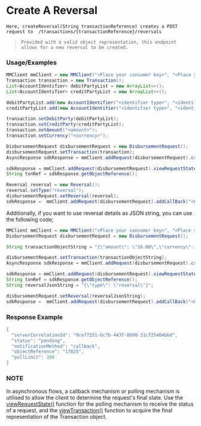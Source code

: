 # Create A Reversal

`Here, createReversal(String transactionReference) creates a POST request to 
/transactions/{transactionReference}/reversals`

> `Provided with a valid object representation, this endpoint allows for a new reversal to be created.`

### Usage/Examples

```java
MMClient mmClient = new MMClient("<Place your consumer key>", "<Place your consumer secret>", "<Place your API key>");
Transaction transaction = new Transaction();
List<AccountIdentifier> debitPartyList = new ArrayList<>();
List<AccountIdentifier> creditPartyList = new ArrayList<>();

debitPartyList.add(new AccountIdentifier("<identifier type>", "<identifier>"));
creditPartyList.add(new AccountIdentifier("<identifier type>", "<identifier>"));

transaction.setDebitParty(debitPartyList);
transaction.setCreditParty(creditPartyList);
transaction.setAmount("<amount>");
transaction.setCurrency("<currency>");

DisbursementRequest disbursementRequest = new DisbursementRequest();
disbursementRequest.setTransaction(transaction);
AsyncResponse sdkResponse = mmClient.addRequest(disbursementRequest).createDisbursementTransaction();

sdkResponse = mmClient.addRequest(disbursementRequest).viewRequestState(sdkResponse.getServerCorrelationId());
String txnRef = sdkResponse.getObjectReference();

Reversal reversal = new Reversal();
reversal.setType("reversal");
disbursementRequest.setReversal(reversal);
sdkResponse =  mmClient.addRequest(disbursementRequest).addCallBack("<Place your callback URL>").createReversal(txnRef);
```

Additionally, if you want to use reversal details as JSON string, you can use the following code;

```java
MMClient mmClient = new MMClient("<Place your consumer key>", "<Place your consumer secret>", "<Place your API key>");
DisbursementRequest disbursementRequest = new DisbursementRequest();

String transactionObjectString = "{\"amount\": \"16.00\",\"currency\": \"USD\",\"debitParty\": [{\"key\": \"msisdn\",\"value\": \"+44012345678\"}],\"creditParty\": [{\"key\": \"walletid\",\"value\": \"1\"}],\"fees\": [],\"customData\": [],\"metadata\": []}";

disbursementRequest.setTransaction(transactionObjectString);
AsyncResponse sdkResponse = mmClient.addRequest(disbursementRequest).createDisbursementTransaction();

sdkResponse = mmClient.addRequest(disbursementRequest).viewRequestState(sdkResponse.getServerCorrelationId());
String txnRef = sdkResponse.getObjectReference();
String reversalJsonString = "{\"type\": \"reversal\"}";

disbursementRequest.setReversal(reversalJsonString);
sdkResponse =  mmClient.addRequest(disbursementRequest).addCallBack("<Place your callback URL>").createReversal(txnRef);
```

### Response Example

```java
{
  "serverCorrelationId": "0cef7251-bc7b-4437-8090-31c725484bbd",
  "status": "pending",
  "notificationMethod": "callback",
  "objectReference": "17825",
  "pollLimit": 100
}
```

### NOTE

In asynchronous flows, a callback mechanism or polling mechanism is utilised to allow the client to determine the request's final state.
Use the <a href="viewRequestState.Readme.md">viewRequestState()</a> function for the polling mechanism to receive the status of a request, and the <a href="viewTransaction.Readme.md">viewTransaction()</a>
function to acquire the final representation of the Transaction object.